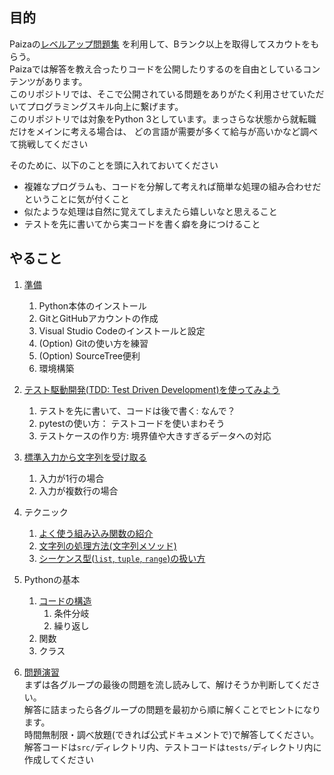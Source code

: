 ## 目的
Paizaの[レベルアップ問題集](https://paiza.jp/works/mondai) を利用して、Bランク以上を取得してスカウトをもらう。  
Paizaでは解答を教え合ったりコードを公開したりするのを自由としているコンテンツがあります。  
このリポジトリでは、そこで公開されている問題をありがたく利用させていただいてプログラミングスキル向上に繋げます。  
このリポジトリでは対象をPython 3としています。まっさらな状態から就転職だけをメインに考える場合は、
どの言語が需要が多くて給与が高いかなど調べて挑戦してください

そのために、以下のことを頭に入れておいてください
- 複雑なプログラムも、コードを分解して考えれば簡単な処理の組み合わせだということに気が付くこと
- 似たような処理は自然に覚えてしまえたら嬉しいなと思えること
- テストを先に書いてから実コードを書く癖を身につけること

## やること

1. [準備](docs/install.md)
    1. Python本体のインストール
    1. GitとGitHubアカウントの作成
    1. Visual Studio Codeのインストールと設定
    1. (Option) Gitの使い方を練習
    1. (Option) SourceTree便利
    1. 環境構築

1. [テスト駆動開発(TDD: Test Driven Development)を使ってみよう](docs/tdd.md)
    1. テストを先に書いて、コードは後で書く: なんで？
    1. pytestの使い方： テストコードを使いまわそう
    1. テストケースの作り方: 境界値や大きすぎるデータへの対応
    
1. [標準入力から文字列を受け取る](/docs/input.md)
    1. 入力が1行の場合
    1. 入力が複数行の場合

1. テクニック
   1. [よく使う組み込み関数の紹介](docs/built-in_functions.md)
   2. [文字列の処理方法(文字列メソッド)](docs/string_method.md)
   3. [シーケンス型(`list`, `tuple`, `range`)の扱い方]()

1. Pythonの基本
    1. [コードの構造](docs/code_structures.md)
        1. 条件分岐
        1. 繰り返し
    1. 関数
    1. クラス

1. [問題演習](docs/exercise.md)  
    まずは各グループの最後の問題を流し読みして、解けそうか判断してください。  
    解答に詰まったら各グループの問題を最初から順に解くことでヒントになります。  
    時間無制限・調べ放題(できれば公式ドキュメントで)で解答してください。  
    解答コードは`src/`ディレクトリ内、テストコードは`tests/`ディレクトリ内に作成してください
